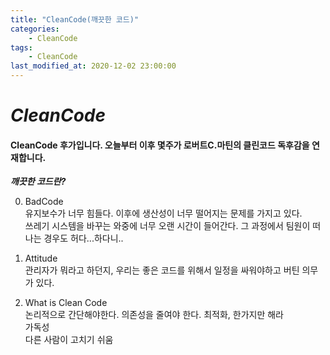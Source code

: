 ```yaml
---
title: "CleanCode(깨끗한 코드)"
categories:
    - CleanCode
tags:
    - CleanCode
last_modified_at: 2020-12-02 23:00:00
---
```

# *CleanCode*

#### CleanCode 후가입니다. 오늘부터 이후 몇주가 로버트C.마틴의 클린코드 독후감을 연재합니다.  <br>
***깨끗한 코드란?***

0. BadCode<br>
    유지보수가 너무 힘들다. 이후에 생산성이 너무 떨어지는 문제를 가지고 있다.<br>
    쓰레기 시스템을 바꾸는 와중에 너무 오랜 시간이 들어간다. 그 과정에서 팀원이 떠나는 경우도 허다...하다니..<br>

1. Attitude<br>
    관리자가 뭐라고 하던지, 우리는 좋은 코드를 위해서 일정을 싸워야하고 버틴 의무가 있다.

2. What is Clean Code<br>
    논리적으로 간단해야한다. 의존성을 줄여야 한다. 최적화, 한가지만 해라<br>
    가독성<br>
    다른 사람이 고치기 쉬움<br>